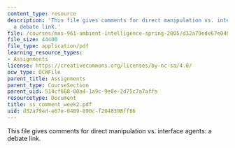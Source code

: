 ```yaml
---
content_type: resource
description: 'This file gives comments for direct manipulation vs. interface agents:
  a debate link.'
file: /courses/mas-961-ambient-intelligence-spring-2005/d32a79ede67e0489890cf2048398ff86_ss_comment_week2.pdf
file_size: 44400
file_type: application/pdf
learning_resource_types:
- Assignments
license: https://creativecommons.org/licenses/by-nc-sa/4.0/
ocw_type: OCWFile
parent_title: Assignments
parent_type: CourseSection
parent_uid: 514cf668-00a4-1a9c-9e0e-2d75c7a7affa
resourcetype: Document
title: ss_comment_week2.pdf
uid: d32a79ed-e67e-0489-890c-f2048398ff86
---
```

This file gives comments for direct manipulation vs. interface agents: a debate link.